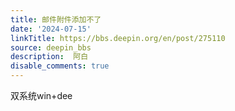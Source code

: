 ```yaml
---
title: 邮件附件添加不了
date: '2024-07-15'
linkTitle: https://bbs.deepin.org/en/post/275110
source: deepin_bbs
description:  阿白 
disable_comments: true
---
```

双系统win+dee
